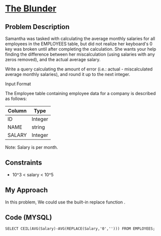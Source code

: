 # [The Blunder](https://www.hackerrank.com/challenges/the-blunder/problem)

## Problem Description 
Samantha was tasked with calculating the average monthly salaries for all employees in the EMPLOYEES table, but did not realize her keyboard's  0 key was broken until after completing the calculation. She wants your help finding the difference between her miscalculation (using salaries with any zeros removed), and the actual average salary.

Write a query calculating the amount of error (i.e.: actual - miscalculated average monthly salaries), and round it up to the next integer.

Input Format

The Employee table containing employee data for a company is described as follows:

| Column                    | Type                       | 
| --------------------------| ---------------------------|
| ID                        | Integer                    |
| NAME                      | string                     |
| SALARY                    | Integer                    |


Note: Salary is per month.

## Constraints

- 10^3 < salary < 10^5


## My Approach

In this problem, We could use the built-in replace function . 

## Code (MYSQL)
```
SELECT CEIL(AVG(Salary)-AVG(REPLACE(Salary,'0',''))) FROM EMPLOYEES;
```